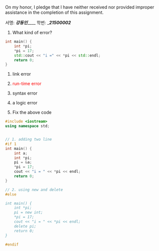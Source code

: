 On my honor, I pledge that I have neither received nor provided improper assistance in the completion of this assignment.

서명: ___강동인_______ 학번: ____21500002___



1. What kind of error?

```c++
int main() {
    int *pi;
    *pi = 17;
    std::cout << "i =" << *pi << std::endl;
    return 0;
}
```

1. link error
2. <span style="color:red">run-time error</span>
3. syntax error
4. a logic error





2. Fix the above code

```c++
#include <iostream>
using namespace std;


// 1. adding two line
#if 1
int main() {
    int a;
    int *pi;
    pi = &a;
    *pi = 17;
    cout << "i = " << *pi << endl;
    return 0;
}

// 2. using new and delete
#else

int main() {
    int *pi;
    pi = new int;
    *pi = 17;
    cout << "i = " << *pi << endl;
    delete pi; 
    return 0;
}

#endif
```

